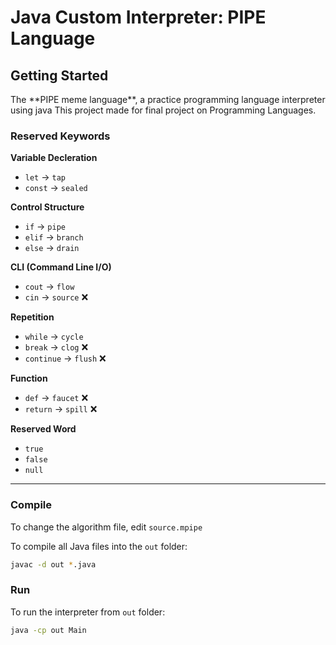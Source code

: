 # Java Custom Interpreter: PIPE Language

## Getting Started
<p>The **PIPE meme language**, a practice programming language interpreter using java
This project made for final project on Programming Languages.</p>

### Reserved Keywords
**Variable Decleration**
- `let` -> `tap`
- `const` -> `sealed`

**Control Structure**
- `if` -> `pipe`
- `elif` -> `branch`
- `else` -> `drain`

**CLI (Command Line I/O)**
- `cout` -> `flow`
- `cin` -> `source` ❌

**Repetition**
- `while` -> `cycle`
- `break` -> `clog` ❌
- `continue` -> `flush` ❌

**Function**
- `def` -> `faucet` ❌
- `return` -> `spill` ❌

**Reserved Word**
- `true` 
- `false` 
- `null` 

---

### Compile
To change the algorithm file, edit `source.mpipe`

To compile all Java files into the `out` folder:
```bash
javac -d out *.java
```
### Run
To run the interpreter from `out` folder:
```bash
java -cp out Main
```